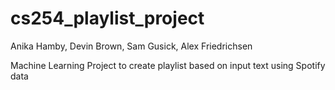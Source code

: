 # cs254_playlist_project

Anika Hamby, Devin Brown, Sam Gusick, Alex Friedrichsen

Machine Learning Project to create playlist based on input text using Spotify data

